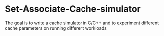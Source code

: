 # Set-Associate-Cache-simulator
The goal is to write a cache simulator in C/C++ and to experiment different cache parameters on running different workloads
